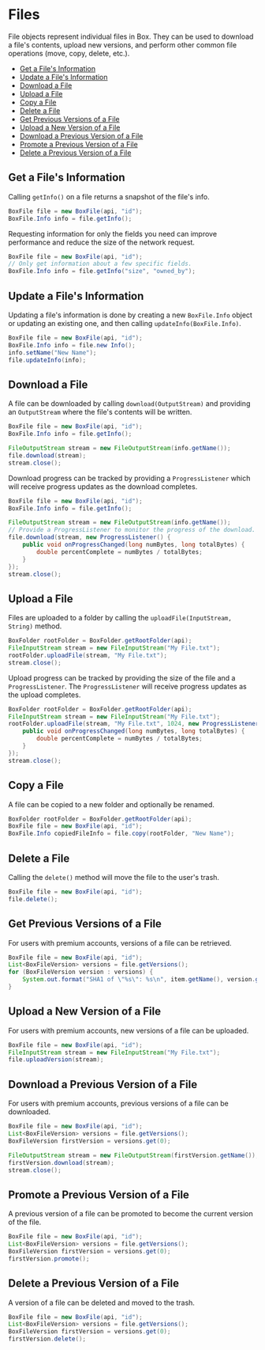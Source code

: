 Files
=====

File objects represent individual files in Box. They can be used to download a
file's contents, upload new versions, and perform other common file operations
(move, copy, delete, etc.).

* [Get a File's Information](#get-a-files-information)
* [Update a File's Information](#update-a-files-information)
* [Download a File](#download-a-file)
* [Upload a File](#upload-a-file)
* [Copy a File](#copy-a-file)
* [Delete a File](#delete-a-file)
* [Get Previous Versions of a File](#get-previous-versions-of-a-file)
* [Upload a New Version of a File](#upload-a-new-version-of-a-file)
* [Download a Previous Version of a File](#download-a-previous-version-of-a-file)
* [Promote a Previous Version of a File](#promote-a-previous-version-of-a-file)
* [Delete a Previous Version of a File](#delete-a-previous-version-of-a-file)

Get a File's Information
------------------------

Calling `getInfo()` on a file returns a snapshot of the file's info.

```java
BoxFile file = new BoxFile(api, "id");
BoxFile.Info info = file.getInfo();
```

Requesting information for only the fields you need can improve performance and
reduce the size of the network request.

```java
BoxFile file = new BoxFile(api, "id");
// Only get information about a few specific fields.
BoxFile.Info info = file.getInfo("size", "owned_by");
```

Update a File's Information
---------------------------

Updating a file's information is done by creating a new `BoxFile.Info` object or
updating an existing one, and then calling `updateInfo(BoxFile.Info)`.

```java
BoxFile file = new BoxFile(api, "id");
BoxFile.Info info = file.new Info();
info.setName("New Name");
file.updateInfo(info);
```

Download a File
---------------

A file can be downloaded by calling `download(OutputStream)` and providing an
`OutputStream` where the file's contents will be written.

```java
BoxFile file = new BoxFile(api, "id");
BoxFile.Info info = file.getInfo();

FileOutputStream stream = new FileOutputStream(info.getName());
file.download(stream);
stream.close();
```

Download progress can be tracked by providing a `ProgressListener` which will
receive progress updates as the download completes.

```java
BoxFile file = new BoxFile(api, "id");
BoxFile.Info info = file.getInfo();

FileOutputStream stream = new FileOutputStream(info.getName());
// Provide a ProgressListener to monitor the progress of the download.
file.download(stream, new ProgressListener() {
    public void onProgressChanged(long numBytes, long totalBytes) {
        double percentComplete = numBytes / totalBytes;
    }
});
stream.close();
```

Upload a File
-------------

Files are uploaded to a folder by calling the `uploadFile(InputStream, String)`
method.

```java
BoxFolder rootFolder = BoxFolder.getRootFolder(api);
FileInputStream stream = new FileInputStream("My File.txt");
rootFolder.uploadFile(stream, "My File.txt");
stream.close();
```

Upload progress can be tracked by providing the size of the file and a
`ProgressListener`. The `ProgressListener` will receive progress updates as the
upload completes.

```java
BoxFolder rootFolder = BoxFolder.getRootFolder(api);
FileInputStream stream = new FileInputStream("My File.txt");
rootFolder.uploadFile(stream, "My File.txt", 1024, new ProgressListener() {
    public void onProgressChanged(long numBytes, long totalBytes) {
        double percentComplete = numBytes / totalBytes;
    }
});
stream.close();
```

Copy a File
-----------

A file can be copied to a new folder and optionally be renamed.

```java
BoxFolder rootFolder = BoxFolder.getRootFolder(api);
BoxFile file = new BoxFile(api, "id");
BoxFile.Info copiedFileInfo = file.copy(rootFolder, "New Name");
```

Delete a File
-------------

Calling the `delete()` method will move the file to the user's trash.

```java
BoxFile file = new BoxFile(api, "id");
file.delete();
```

Get Previous Versions of a File
-------------------------------

For users with premium accounts, versions of a file can be retrieved.

```java
BoxFile file = new BoxFile(api, "id");
List<BoxFileVersion> versions = file.getVersions();
for (BoxFileVersion version : versions) {
    System.out.format("SHA1 of \"%s\": %s\n", item.getName(), version.getSha1());
}
```

Upload a New Version of a File
------------------------------

For users with premium accounts, new versions of a file can be uploaded.

```java
BoxFile file = new BoxFile(api, "id");
FileInputStream stream = new FileInputStream("My File.txt");
file.uploadVersion(stream);
```

Download a Previous Version of a File
-------------------------------------

For users with premium accounts, previous versions of a file can be downloaded.

```java
BoxFile file = new BoxFile(api, "id");
List<BoxFileVersion> versions = file.getVersions();
BoxFileVersion firstVersion = versions.get(0);

FileOutputStream stream = new FileOutputStream(firstVersion.getName());
firstVersion.download(stream);
stream.close();
```

Promote a Previous Version of a File
------------------------------------

A previous version of a file can be promoted to become the current version of
the file.

```java
BoxFile file = new BoxFile(api, "id");
List<BoxFileVersion> versions = file.getVersions();
BoxFileVersion firstVersion = versions.get(0);
firstVersion.promote();
```

Delete a Previous Version of a File
-----------------------------------

A version of a file can be deleted and moved to the trash.

```java
BoxFile file = new BoxFile(api, "id");
List<BoxFileVersion> versions = file.getVersions();
BoxFileVersion firstVersion = versions.get(0);
firstVersion.delete();
```
